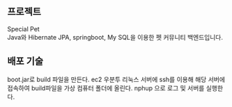 ## 프로젝트
<div>Special Pet</div>
  Java와 Hibernate JPA, springboot, My SQL을 이용한 펫 커뮤니티 백엔드입니다.

## 배포 기술
boot.jar로 build 파일을 만든다.
ec2 우분투 리눅스 서버에 ssh를 이용해 해당 서버에 접속하여 build파일을 가상 컴퓨터 폴더에 올린다.
nphup 으로 로그 및 서버를 실행한다.
